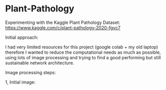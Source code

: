 # Plant-Pathology
Experimenting with the Kaggle Plant Pathology Dataset: https://www.kaggle.com/c/plant-pathology-2020-fgvc7

Initial approach:

  I had very limited resources for this project (google colab + my old laptop) therefore I wanted 
  to reduce the computational needs as much as possible, using lots of image processing and trying to 
  find a good performing but still sustainable network architecture.
  
Image processing steps:

  1, Initial image: 
  
    

